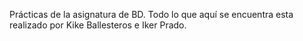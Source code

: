 Prácticas de la asignatura de BD. Todo lo que aquí se encuentra esta realizado por Kike Ballesteros e Iker Prado.